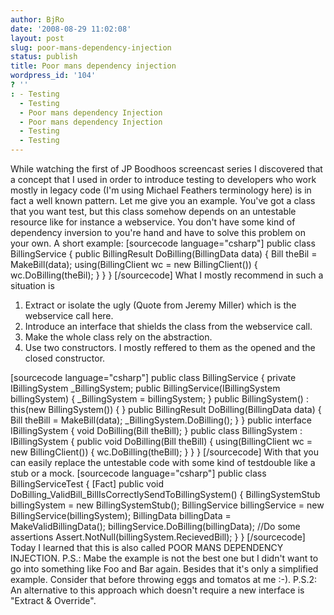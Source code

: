 ```yaml
---
author: BjRo
date: '2008-08-29 11:02:08'
layout: post
slug: poor-mans-dependency-injection
status: publish
title: Poor mans dependency injection
wordpress_id: '104'
? ''
: - Testing
  - Testing
  - Poor mans dependency Injection
  - Poor mans dependency Injection
  - Testing
  - Testing
---
```


While watching the first of JP Boodhoos screencast series I discovered
that a concept that I used in order to introduce testing to developers
who work mostly in legacy code (I'm using Michael Feathers terminology
here) is in fact a well known pattern. Let me give you an example.
You've got a class that you want test, but this class somehow depends on
an untestable resource like for instance a webservice. You don't have
some kind of dependency inversion to you're hand and have to solve this
problem on your own. A short example: [sourcecode language="csharp"]
public class BillingService { public BillingResult DoBilling(BillingData
data) { Bill theBil = MakeBill(data); using(BillingClient wc = new
BillingClient()) { wc.DoBilling(theBil); } } } [/sourcecode] What I
mostly recommend in such a situation is

1.  Extract or isolate the ugly (Quote from Jeremy Miller) which is the
    webservice call here.
2.  Introduce an interface that shields the class from the webservice
    call.
3.  Make the whole class rely on the abstraction.
4.  Use two constructors. I mostly reffered to them as the opened and
    the closed constructor.

[sourcecode language="csharp"] public class BillingService { private
IBillingSystem \_BillingSystem; public BillingService(IBillingSystem
billingSystem) { \_BillingSystem = billingSystem; } public
BillingSystem() : this(new BillingSystem()) { } public BillingResult
DoBilling(BillingData data) { Bill theBill = MakeBill(data);
\_BillingSystem.DoBilling(); } } public interface IBillingSystem { void
DoBilling(Bill theBill); } public class BillingSystem : IBillingSystem {
public void DoBilling(Bill theBill) { using(BillingClient wc = new
BillingClient()) { wc.DoBilling(theBill); } } } [/sourcecode] With that
you can easily replace the untestable code with some kind of testdouble
like a stub or a mock. [sourcecode language="csharp"] public class
BillingServiceTest { [Fact] public void
DoBilling\_ValidBill\_BillIsCorrectlySendToBillingSystem() {
BillingSystemStub billingSystem = new BillingSystemStub();
BillingService billingService = new BillingService(billingSystem);
BillingData billingData = MakeValidBillingData();
billingService.DoBilling(billingData); //Do some assertions
Assert.NotNull(billingSystem.RecievedBill); } } [/sourcecode] Today I
learned that this is also called POOR MANS DEPENDENCY INJECTION. P.S.:
Mabe the example is not the best one but I didn't want to go into
something like Foo and Bar again. Besides that it's only a simplified
example. Consider that before throwing eggs and tomatos at me :-).
P.S.2: An alternative to this approach which doesn't require a new
interface is "Extract & Override".
